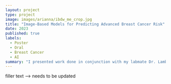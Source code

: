 ```yaml
---
layout: project
type: project
image: images/arianna/ibdw_me_crop.jpg
title: "Image-Based Models for Predicting Advanced Breast Cancer Risk"
date: 2023
published: true
labels:
  - Poster
  - Oral 
  - Breast Cancer
  - AI
summary: "I presented work done in conjunction with my labmate Dr. Lambert Leong on predicting advanced breast cancer from mammography imaging using deep radiomics at the International Breast Density Workshop in Kailua-Kona."
---
```

filler text --> needs to be updated 
 
